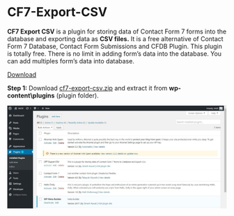 # CF7-Export-CSV

**CF7 Export CSV** is a plugin for storing data of Contact Form 7 forms into the database and exporting data as **CSV files.** It is a free alternative of Contact Form 7 Database, Contact Form Submissions and CFDB Plugin. This plugin is totally free. There is no limit in adding form’s data into the database. You can add multiples form’s data into database.

[Download](https://github.com/ImDR/CF7-Export-CSV/raw/master/cf7-export-csv.zip)

**Step 1:** Download [cf7-export-csv.zip](https://github.com/ImDR/CF7-Export-CSV/raw/master/cf7-export-csv.zip) and extract it from **wp-content\plugins** (plugin folder).

![alt text](https://raw.githubusercontent.com/ImDR/CF7-Export-CSV/master/screenshots/1.jpg)
